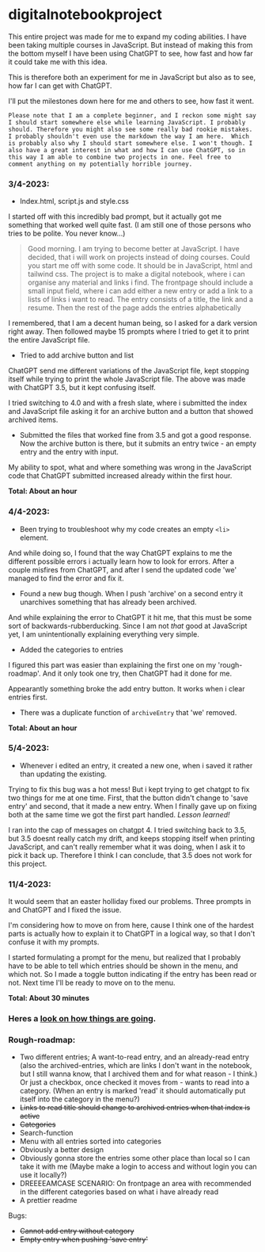 # digitalnotebookproject

This entire project was made for me to expand my coding abilities. I have been taking multiple courses in JavaScript. But instead of making this from the bottom myself I have been using ChatGPT to see, how fast and how far it could take me with this idea.

This is therefore both an experiment for me in JavaScript but also as to see, how far I can get with ChatGPT. 

I'll put the milestones down here for me and others to see, how fast it went.

`Please note that I am a complete beginner, and I reckon some might say I should start somewhere else while learning JavaScript. I probably should. Therefore you might also see some really bad rookie mistakes. I probably shouldn't even use the markdown the way I am here.  Which is probably also why I should start somewhere else. I won't though. I also have a great interest in what and how I can use ChatGPT, so in this way I am able to combine two projects in one. Feel free to comment anything on my potentially horrible journey.`


### 3/4-2023: 
- Index.html, script.js and style.css

I started off with this incredibly bad prompt, but it actually got me something that worked well quite fast. (I am still one of those persons who tries to be polite. You never know...)

> Good morning. I am trying to become better at JavaScript. I have decided, that i will work on projects instead of doing courses. Could you start me off with some code. It should be in JavaScript, html and tailwind css. The project is to make a digital notebook, where i can organise any material and links i find. The frontpage should include a small input field, where i can add either a new entry or add a link to a lists of links i want to read. The entry consists of a title, the link and a resume. Then the rest of the page adds the entries alphabetically

I remembered, that I am a decent human being, so I asked for a dark version right away. Then followed maybe 15 prompts where I tried to get it to print the entire JavaScript file. 


- Tried to add archive button and list

ChatGPT send me different variations of the JavaScript file, kept stopping itself while trying to print the whole JavaScript file. The above was made with ChatGPT 3.5, but it kept confusing itself. 

I tried switching to 4.0 and with a fresh slate, where i submitted the index and JavaScript file asking it for an archive button and a button that showed archived items.

- Submitted the files that worked fine from 3.5 and got a good response. Now the archive button is there, but it submits an entry twice - an empty entry and the entry with input.

My ability to spot, what and where something was wrong in the JavaScript code that ChatGPT submitted increased already within the first hour.

**Total: About an hour**

### 4/4-2023:

- Been trying to troubleshoot why my code creates an empty `<li>` element.

And while doing so, I found that the way ChatGPT explains to me the different possible errors i actually learn how to look for errors.
After a couple misfires from ChatGPT, and after I send the updated code 'we' managed to find the error and fix it.

- Found a new bug though. When I push 'archive' on a second entry it unarchives something that has already been archived.

And while explaining the error to ChatGPT it hit me, that this must be some sort of backwards-rubberducking. Since I am not *that* good at JavaScript yet, I am unintentionally explaining everything very simple. 

- Added the categories to entries

I figured this part was easier than explaining the first one on my 'rough-roadmap'. And it only took one try, then ChatGPT had it done for me.

Appearantly something broke the add entry button. It works when i clear entries first.

- There was a duplicate function of `archiveEntry` that 'we' removed.

**Total: About an hour** 

### 5/4-2023:

- Whenever i edited an entry, it created a new one, when i saved it rather than updating the existing.

Trying to fix this bug was a hot mess! But i kept trying to get chatgpt to fix two things for me at one time. First, that the button didn't change to 'save entry' and second, that it made a new entry. When I finally gave up on fixing both at the same time we got the first part handled. *Lesson learned!* 

I ran into the cap of messages on chatgpt 4. I tried switching back to 3.5, but 3.5 doesnt really catch my drift, and keeps stopping itself when printing JavaScript, and can't really remember what it was doing, when I ask it to pick it back up. Therefore I think I can conclude, that 3.5 does not work for this project. 

### 11/4-2023:

It would seem that an easter holliday fixed our problems. Three prompts in and ChatGPT and I fixed the issue.

I'm considering how to move on from here, cause I think one of the hardest parts is actually how to explain it to ChatGPT in a logical way, so that I don't confuse it with my prompts.

I started formulating a prompt for the menu, but realized that I probably have to be able to tell which entries should be shown in the menu, and which not. So I made a toggle button indicating if the entry has been read or not. Next time I'll be ready to move on to the menu.

**Total: About 30 minutes**

### Heres a [look on how things are going](https://digitalnotebookproject.netlify.app/).

### Rough-roadmap:
- Two different entries; A want-to-read entry, and an already-read entry (also the archived-entries, which are links I don't want in the notebook, but I still wanna know, that I archived them and for what reason - I think.) Or just a checkbox, once checked it moves from - wants to read into a category. (When an entry is marked 'read' it should automatically put itself into the category in the menu?)
- ~~Links to read title should change to archived entries when that index is active~~
- ~~Categories~~
- Search-function
- Menu with all entries sorted into categories
- Obviously a better design
- Obviously gonna store the entries some other place than local so I can take it with me (Maybe make a login to access and without login you can use it locally?)
- DREEEEAMCASE SCENARIO: On frontpage an area with recommended in the different categories based on what i have already read
- A prettier readme

Bugs:
- ~~Cannot add entry without category~~
- ~~Empty entry when pushing 'save entry'~~